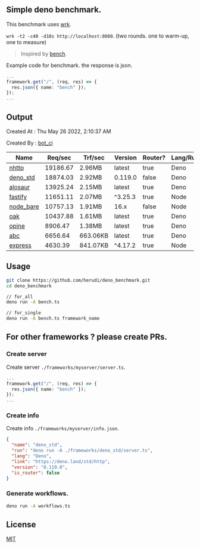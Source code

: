 ## Simple deno benchmark.
This benchmark uses [wrk](https://github.com/wg/wrk).

`wrk -t2 -c40 -d10s http://localhost:8000`. (two rounds. one to warm-up, one to measure)

> Inspired by [bench](https://github.com/denosaurs/bench).

Example code for benchmark. the response is json.
```ts
...
framework.get("/", (req, res) => {
  res.json({ name: "bench" });
});
...
```

## Output
Created At : Thu May 26 2022, 2:10:37 AM

Created By : [bot_ci](https://github.com/herudi/deno_benchmarks/commits?author=github-actions%5Bbot%5D)

|Name|Req/sec|Trf/sec|Version|Router?|Lang/Runtime|
|----|----|----|----|----|----|
|[nhttp](https://github.com/nhttp/nhttp)|19186.67|2.96MB|latest|true|Deno|
|[deno_std](https://deno.land/std/http)|18874.03|2.92MB|0.119.0|false|Deno|
|[alosaur](https://github.com/alosaur/alosaur)|13925.24|2.15MB|latest|true|Deno|
|[fastify](https://github.com/fastify/fastify)|11651.11|2.07MB|^3.25.3|true|Node|
|[node_bare](https://nodejs.org)|10757.13|1.91MB|16.x|false|Node|
|[oak](https://github.com/oakserver/oak)|10437.88|1.61MB|latest|true|Deno|
|[opine](https://github.com/cmorten/opine)|8906.47|1.38MB|latest|true|Deno|
|[abc](https://deno.land/x/abc)|6656.64|663.06KB|latest|true|Deno|
|[express](https://github.com/expressjs/express)|4630.39|841.07KB|^4.17.2|true|Node|


## Usage
```bash
git clone https://github.com/herudi/deno_benchmark.git
cd deno_benchmark

// for_all
deno run -A bench.ts

// for_single
deno run -A bench.ts framework_name
```
## For other frameworks ? please create PRs.
### Create server
Create server `./frameworks/myserver/server.ts`.
```ts
...
framework.get("/", (req, res) => {
  res.json({ name: "bench" });
});
...
```
### Create info
Create info `./frameworks/myserver/info.json`.
```json
{
  "name": "deno_std",
  "run": "deno run -A ./frameworks/deno_std/server.ts",
  "lang": "Deno",
  "link": "https://deno.land/std/http",
  "version": "0.119.0",
  "is_router": false
}
```
### Generate workflows.
```bash
deno run -A workflows.ts
```
## License

[MIT](LICENSE)

